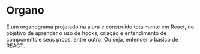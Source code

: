 # Organo
É um organograma projetado na alura e construido totalmente em React, no objetivo de aprender o uso de hooks, criação e entendimento de components e seus props, entre outro. Ou seja, entender o básico de REACT.